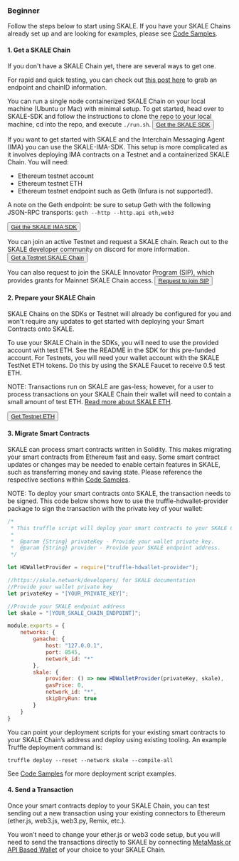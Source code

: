 <StepsLayout id='Beginner'>

### Beginner

Follow the steps below to start using SKALE. If you have your SKALE Chains already set up and are looking for examples, please see  [Code Samples](/developers/code-samples).

<StepsController>
    <StepNav stepId='one' label='Get\na SKALE Chain'><ByzantineFaultTolerant/></StepNav>
    <StepNav stepId='two' label='Prepare\nyour SKALE Chain'><AsynchronousProtocol/></StepNav>
    <StepNav stepId='three' label='Migrate\nSmart Contracts'><LeaderlessConsensus/></StepNav>
    <StepNav stepId='four' label='Send\na Transaction'><SendTransaction/></StepNav>
</StepsController>
<Step id='one'>

#### 1. Get a SKALE Chain

If you don't have a SKALE Chain yet, there are several ways to get one.

For rapid and quick testing, you can check out [this post here](https://forum.skale.network/t/skale-chain-sdk/170) to grab an endpoint and chainID information.

You can run a single node containerized SKALE Chain on your local machine (Ubuntu or Mac) with minimal setup. To get started, head over to SKALE-SDK and follow the instructions to clone the repo to your local machine, cd into the repo, and execute `./run.sh`.
<button>[Get the SKALE SDK](https://github.com/skalenetwork/skale-sdk)</button>

If you want to get started with SKALE and the Interchain Messaging Agent (IMA) you can use the SKALE-IMA-SDK. This setup is more complicated as it involves deploying IMA contracts on a Testnet and a containerized SKALE Chain. You will need:

-   Ethereum testnet account
-   Ethereum testnet ETH
-   Ethereum testnet endpoint such as Geth (Infura is not supported!).

A note on the Geth endpoint: be sure to setup Geth with the following JSON-RPC transports: `geth --http --http.api eth,web3`

<button>[Get the SKALE IMA SDK](https://github.com/skalenetwork/skale-ima-sdk)</button>

You can join an active Testnet and request a SKALE chain. Reach out to the SKALE developer community on discord for more information.
<button>[Get a Testnet SKALE Chain](http://skale.chat)</button>

You can also request to join the SKALE Innovator Program (SIP), which provides grants for Mainnet SKALE Chain access.
<button>[Request to join SIP](https://skale.network/innovators-signup)</button>

</Step>
<Step id='two'>

#### 2. Prepare your SKALE Chain

SKALE Chains on the SDKs or Testnet will already be configured for you and won't require any updates to get started with deploying your Smart Contracts onto SKALE.  

To use your SKALE Chain in the SDKs, you will need to use the provided account with test ETH. See the README in the SDK for this pre-funded account. For Testnets, you will need your wallet account with the SKALE TestNet ETH tokens. Do this by using the SKALE Faucet to receive 0.5 test ETH. 

NOTE: Transactions run on SKALE are gas-less; however, for a user to process transactions on your SKALE Chain their wallet will need to contain a small amount of test ETH. [Read more about SKALE ETH](/developers/skale-chain-eth).

<button>[Get Testnet ETH](https://faucet.skale.network/)</button>

</Step>
<Step id='three'>

#### 3. Migrate Smart Contracts

SKALE can process smart contracts written in Solidity. This makes migrating your smart contracts from Ethereum fast and easy. Some smart contract updates or changes may be needed to enable certain features in SKALE, such as transferring money and saving state. Please reference the respective sections within [Code Samples](/developers/code-samples).  

<note>NOTE: To deploy your smart contracts onto SKALE, the transaction needs to be signed. This code below shows how to use the truffle-hdwallet-provider package to sign the transaction with the private key of your wallet:</note>  

```javascript
/*
 * This truffle script will deploy your smart contracts to your SKALE Chain.
 *
 *  @param {String} privateKey - Provide your wallet private key.
 *  @param {String} provider - Provide your SKALE endpoint address.
 */

let HDWalletProvider = require("truffle-hdwallet-provider");

//https://skale.network/developers/ for SKALE documentation
//Provide your wallet private key
let privateKey = "[YOUR_PRIVATE_KEY]";

//Provide your SKALE endpoint address
let skale = "[YOUR_SKALE_CHAIN_ENDPOINT]";

module.exports = {
    networks: {
        ganache: {
            host: "127.0.0.1",
            port: 8545,
            network_id: "*"
        },
        skale: {
            provider: () => new HDWalletProvider(privateKey, skale),
            gasPrice: 0,
            network_id: "*",
            skipDryRun: true
        }
    }
}

```

You can point your deployment scripts for your existing smart contracts to your SKALE Chain’s address and deploy using existing tooling. An example Truffle deployment command is:  

```shell
truffle deploy --reset --network skale --compile-all
```

See [Code Samples](/developers/code-samples) for more deployment script examples.  

</Step>
<Step id='four'>

#### 4. Send a Transaction

Once your smart contracts deploy to your SKALE Chain, you can test sending out a new transaction using your existing connectors to Ethereum (ether.js, web3.js, web3.py, Remix, etc.). 

You won't need to change your ether.js or web3 code setup, but you will need to send the transactions directly to SKALE by connecting [MetaMask or API Based Wallet](/developers/wallets/getting-started) of your choice to your SKALE Chain.

</Step>
</StepsLayout>
